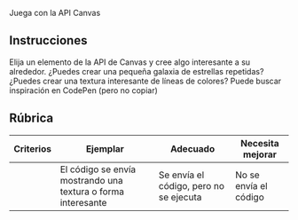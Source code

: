  Juega con la API Canvas

## Instrucciones

Elija un elemento de la API de Canvas y cree algo interesante a su alrededor. ¿Puedes crear una pequeña galaxia de estrellas repetidas? ¿Puedes crear una textura interesante de líneas de colores? Puede buscar inspiración en CodePen (pero no copiar)

## Rúbrica

| Criterios | Ejemplar | Adecuado | Necesita mejorar |
| -------- | ----- | --- | - |
| |  El código se envía mostrando una textura o forma interesante| Se envía el código, pero no se ejecuta  | No se envía el código |